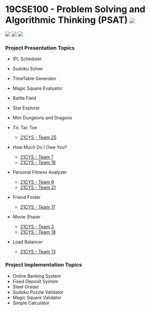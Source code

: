 # 19CSE100 - Problem Solving and Algorithmic Thinking (PSAT)  ![](https://img.shields.io/badge/-Completed-darkgreen)
![](https://img.shields.io/badge/Batch-21CYS-lightgreen) ![](https://img.shields.io/badge/UG-blue) ![](https://img.shields.io/badge/Subject-PSAT-blue)


### Project Presentation Topics

- IPL Scheduler
- Sudoku Solver
- TimeTable Generator
- Magic Square Evaluator
- Battle Field
- Star Explorer
- Mini Dungeons and Dragons
- Tic Tac Toe
  - [21CYS - Team 25](https://amritavishwavidyapeetham-my.sharepoint.com/:b:/g/personal/r_ramaguru_cb_amrita_edu/EayLkxSafGBDil4B-w_YwRQBOBzSg5o2vUlbnvx2eZmZWw?e=EuFeJG)
- How Much Do I Owe You?
  -  [21CYS - Team 1](https://amritavishwavidyapeetham-my.sharepoint.com/:b:/g/personal/r_ramaguru_cb_amrita_edu/EZIw1pOYr8tOsVP9UyGCoWEBqkZauCv2zx4Y1boPB2LEkQ?e=Om8a8X)
  -  [21CYS - Team 16](https://amritavishwavidyapeetham-my.sharepoint.com/:b:/g/personal/r_ramaguru_cb_amrita_edu/EZs6pLVVpYhIvIIDGOAbZp0BhODTOIUx1Xbf4duNIG_vdw?e=v39OoF)
- Personal Fitness Analyzer
  - [21CYS - Team 6](https://amritavishwavidyapeetham-my.sharepoint.com/:b:/g/personal/r_ramaguru_cb_amrita_edu/EarhRfzNlqJPnHz0DyHieFUB3kwqhfqjFITg7t9UyzaQSg?e=KJCyVh)
  - [21CYS - Team 21](https://amritavishwavidyapeetham-my.sharepoint.com/:b:/g/personal/r_ramaguru_cb_amrita_edu/EbjfvsPa5hFNp5RsnXWUwPgBwvSna_pizs0r4Qm8cXd_gA?e=jAf9xD)

- Friend Finder
  - [21CYS - Team 17](https://amritavishwavidyapeetham-my.sharepoint.com/:b:/g/personal/r_ramaguru_cb_amrita_edu/EXez-bWDQv5IgkuT0oZR-8QBni7poyeNAW3AD2_J2pMF6w?e=eZUIH4)
- Movie Sharer
  - [21CYS - Team 3](https://amritavishwavidyapeetham-my.sharepoint.com/:b:/g/personal/r_ramaguru_cb_amrita_edu/ESLE5kHUUZxNt_graZ_OkH8Bo9tUeAPj2njMQ4KXRkkFNg?e=LmjiOa)
  - [21CYS - Team 18](https://amritavishwavidyapeetham-my.sharepoint.com/:b:/g/personal/r_ramaguru_cb_amrita_edu/ESOPjTqifohDvGBLjlTVMtABgL1ZjsNhAfo82lSQ6jyKww?e=lYKxAl)
- Load Balancer
  - [21CYS - Team 13](https://amritavishwavidyapeetham-my.sharepoint.com/:b:/g/personal/r_ramaguru_cb_amrita_edu/ESGZHxD5aFZDkNZCTX0ad34BK4acdYA71mvFlNEZxMhVcw?e=PzvcPZ)

### Project Implementation Topics

- Online Banking System
- Fixed Deposit System
- Steel Grader
- Sudoku Puzzle Validator
- Magic Square Validator
- Simple Calculator
